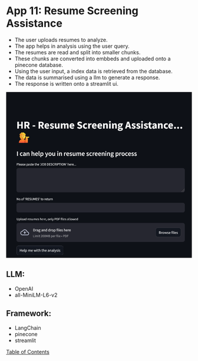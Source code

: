 # App 11: Resume Screening Assistance
+ The user uploads resumes to analyze.
+ The app helps in analysis using the user query.
+ The resumes are read and split into smaller chunks.
+ These chunks are converted into embbeds and uploaded onto a pinecone database.
+ Using the user input, a index data is retrieved from the database.
+ The data is summarised using a llm to generate a response.
+ The response is written onto a streamlit ui.

![alt text](image1.png)

## LLM:
+ OpenAI
+ all-MiniLM-L6-v2

## Framework:
+ LangChain
+ pinecone
+ streamlit

[Table of Contents](/README.md)